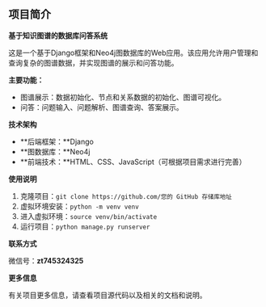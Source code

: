 ## 项目简介

**基于知识图谱的数据库问答系统**

这是一个基于Django框架和Neo4j图数据库的Web应用。该应用允许用户管理和查询复杂的图谱数据，并实现图谱的展示和问答功能。

**主要功能：**

- 图谱展示：数据初始化、节点和关系数据的初始化、图谱可视化。
- 问答：问题输入、问题解析、图谱查询、答案展示。


**技术架构**

- **后端框架：**Django
- **图数据库：**Neo4j
- **前端技术：**HTML、CSS、JavaScript（可根据项目需求进行完善）


**使用说明**

1. 克隆项目：`git clone https://github.com/您的 GitHub 存储库地址`
2. 虚拟环境安装：`python -m venv venv`
3. 进入虚拟环境：`source venv/bin/activate`
4. 运行项目：`python manage.py runserver`


**联系方式**

微信号：**zt745324325**

**更多信息**

有关项目更多信息，请查看项目源代码以及相关的文档和说明。